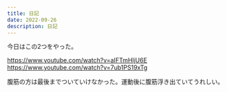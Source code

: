 ```yaml
---
title: 日記
date: 2022-09-26
description: 日記
---
```


今日はこの2つをやった。

https://www.youtube.com/watch?v=aIFTmHljU6E
https://www.youtube.com/watch?v=7ub1PS19xTg

腹筋の方は最後までついていけなかった。運動後に腹筋浮き出ていてうれしい。
